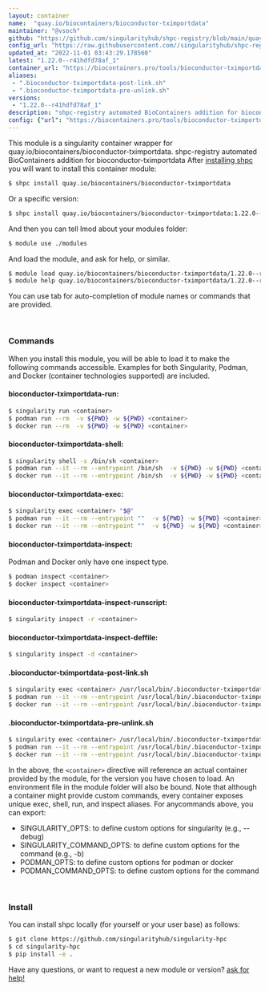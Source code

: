 ```yaml
---
layout: container
name:  "quay.io/biocontainers/bioconductor-tximportdata"
maintainer: "@vsoch"
github: "https://github.com/singularityhub/shpc-registry/blob/main/quay.io/biocontainers/bioconductor-tximportdata/container.yaml"
config_url: "https://raw.githubusercontent.com//singularityhub/shpc-registry/main/quay.io/biocontainers/bioconductor-tximportdata/container.yaml"
updated_at: "2022-11-01 03:43:29.178560"
latest: "1.22.0--r41hdfd78af_1"
container_url: "https://biocontainers.pro/tools/bioconductor-tximportdata"
aliases:
 - ".bioconductor-tximportdata-post-link.sh"
 - ".bioconductor-tximportdata-pre-unlink.sh"
versions:
 - "1.22.0--r41hdfd78af_1"
description: "shpc-registry automated BioContainers addition for bioconductor-tximportdata"
config: {"url": "https://biocontainers.pro/tools/bioconductor-tximportdata", "maintainer": "@vsoch", "description": "shpc-registry automated BioContainers addition for bioconductor-tximportdata", "latest": {"1.22.0--r41hdfd78af_1": "sha256:d77a156fb317956ea698f58e2e9ce1e549ddd473581a4d9e6725886d63e86d02"}, "tags": {"1.22.0--r41hdfd78af_1": "sha256:d77a156fb317956ea698f58e2e9ce1e549ddd473581a4d9e6725886d63e86d02"}, "docker": "quay.io/biocontainers/bioconductor-tximportdata", "aliases": {".bioconductor-tximportdata-post-link.sh": "/usr/local/bin/.bioconductor-tximportdata-post-link.sh", ".bioconductor-tximportdata-pre-unlink.sh": "/usr/local/bin/.bioconductor-tximportdata-pre-unlink.sh"}}
---
```


This module is a singularity container wrapper for quay.io/biocontainers/bioconductor-tximportdata.
shpc-registry automated BioContainers addition for bioconductor-tximportdata
After [installing shpc](#install) you will want to install this container module:


```bash
$ shpc install quay.io/biocontainers/bioconductor-tximportdata
```

Or a specific version:

```bash
$ shpc install quay.io/biocontainers/bioconductor-tximportdata:1.22.0--r41hdfd78af_1
```

And then you can tell lmod about your modules folder:

```bash
$ module use ./modules
```

And load the module, and ask for help, or similar.

```bash
$ module load quay.io/biocontainers/bioconductor-tximportdata/1.22.0--r41hdfd78af_1
$ module help quay.io/biocontainers/bioconductor-tximportdata/1.22.0--r41hdfd78af_1
```

You can use tab for auto-completion of module names or commands that are provided.

<br>

### Commands

When you install this module, you will be able to load it to make the following commands accessible.
Examples for both Singularity, Podman, and Docker (container technologies supported) are included.

#### bioconductor-tximportdata-run:

```bash
$ singularity run <container>
$ podman run --rm  -v ${PWD} -w ${PWD} <container>
$ docker run --rm  -v ${PWD} -w ${PWD} <container>
```

#### bioconductor-tximportdata-shell:

```bash
$ singularity shell -s /bin/sh <container>
$ podman run --it --rm --entrypoint /bin/sh  -v ${PWD} -w ${PWD} <container>
$ docker run --it --rm --entrypoint /bin/sh  -v ${PWD} -w ${PWD} <container>
```

#### bioconductor-tximportdata-exec:

```bash
$ singularity exec <container> "$@"
$ podman run --it --rm --entrypoint ""  -v ${PWD} -w ${PWD} <container> "$@"
$ docker run --it --rm --entrypoint ""  -v ${PWD} -w ${PWD} <container> "$@"
```

#### bioconductor-tximportdata-inspect:

Podman and Docker only have one inspect type.

```bash
$ podman inspect <container>
$ docker inspect <container>
```

#### bioconductor-tximportdata-inspect-runscript:

```bash
$ singularity inspect -r <container>
```

#### bioconductor-tximportdata-inspect-deffile:

```bash
$ singularity inspect -d <container>
```


#### .bioconductor-tximportdata-post-link.sh

```bash
$ singularity exec <container> /usr/local/bin/.bioconductor-tximportdata-post-link.sh
$ podman run --it --rm --entrypoint /usr/local/bin/.bioconductor-tximportdata-post-link.sh   -v ${PWD} -w ${PWD} <container> -c " $@"
$ docker run --it --rm --entrypoint /usr/local/bin/.bioconductor-tximportdata-post-link.sh   -v ${PWD} -w ${PWD} <container> -c " $@"
```


#### .bioconductor-tximportdata-pre-unlink.sh

```bash
$ singularity exec <container> /usr/local/bin/.bioconductor-tximportdata-pre-unlink.sh
$ podman run --it --rm --entrypoint /usr/local/bin/.bioconductor-tximportdata-pre-unlink.sh   -v ${PWD} -w ${PWD} <container> -c " $@"
$ docker run --it --rm --entrypoint /usr/local/bin/.bioconductor-tximportdata-pre-unlink.sh   -v ${PWD} -w ${PWD} <container> -c " $@"
```



In the above, the `<container>` directive will reference an actual container provided
by the module, for the version you have chosen to load. An environment file in the
module folder will also be bound. Note that although a container
might provide custom commands, every container exposes unique exec, shell, run, and
inspect aliases. For anycommands above, you can export:

 - SINGULARITY_OPTS: to define custom options for singularity (e.g., --debug)
 - SINGULARITY_COMMAND_OPTS: to define custom options for the command (e.g., -b)
 - PODMAN_OPTS: to define custom options for podman or docker
 - PODMAN_COMMAND_OPTS: to define custom options for the command

<br>

### Install

You can install shpc locally (for yourself or your user base) as follows:

```bash
$ git clone https://github.com/singularityhub/singularity-hpc
$ cd singularity-hpc
$ pip install -e .
```

Have any questions, or want to request a new module or version? [ask for help!](https://github.com/singularityhub/singularity-hpc/issues)